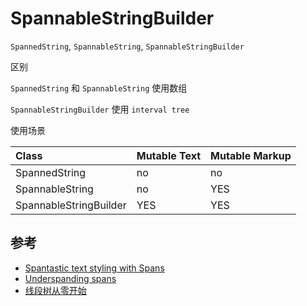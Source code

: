 # SpannableStringBuilder

`SpannedString`, `SpannableString`, `SpannableStringBuilder`

区别

`SpannedString` 和 `SpannableString` 使用数组

`SpannableStringBuilder` 使用 `interval tree`

使用场景

Class                  | Mutable Text | Mutable Markup
:--------------------- | :----------- | :-------------
SpannedString          | no           | no
SpannableString        | no           | YES
SpannableStringBuilder | YES          | YES

## 参考

- [Spantastic text styling with Spans](https://medium.com/androiddevelopers/spantastic-text-styling-with-spans-17b0c16b4568)
- [Underspanding spans](https://medium.com/androiddevelopers/underspanding-spans-1b91008b97e4)
- [线段树从零开始](https://blog.csdn.net/zearot/article/details/52280189)
